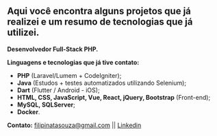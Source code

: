 ## Aqui você encontra alguns projetos que já realizei e um resumo de tecnologias que já utilizei.

**Desenvolvedor Full-Stack PHP.**

**Linguagens e tecnologias que já tive contato:**

- **PHP** (Laravel/Lumem + CodeIgniter);
- **Java** (Estudos + testes automatizados utilizando Selenium);
- **Dart** (Flutter / Android - iOS);
- **HTML, CSS, JavaScript, Vue, React, jQuery, Bootstrap** (Front-end);
- **MySQL, SQLServer**;
- **Docker**.

**Contato:** filipinatasouza@gmail.com || [Linkedin](https://www.linkedin.com/in/fffilipi/)
